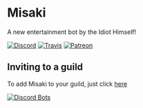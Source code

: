 # Misaki

A new entertainment bot by the Idiot Himself!

[![Discord](https://discordapp.com/api/guilds/396331425621868554/embed.png)](https://discord.gg/RasxyYT)
[![Travis](https://travis-ci.org/YorkAARGH/Misaki.svg)](https://travis-ci.org/YorkAARGH/Misaki)
[![Patreon](https://img.shields.io/badge/donate-patreon-F96854.svg)](https://www.patreon.com/anidiotsguide)
## Inviting to a guild

To add Misaki to your guild, just click [here](https://discordapp.com/api/oauth2/authorize?client_id=396323622953680910&permissions=268755008&scope=bot)

[![Discord Bots](https://discordbots.org/api/widget/396323622953680910.svg)](https://discordbots.org/bot/396323622953680910)